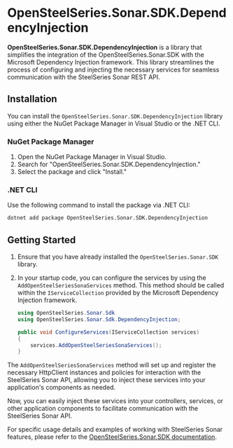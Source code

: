 ﻿
# OpenSteelSeries.Sonar.SDK.DependencyInjection

**OpenSteelSeries.Sonar.SDK.DependencyInjection** is a library that simplifies the integration of the OpenSteelSeries.Sonar.SDK with the Microsoft Dependency Injection framework. This library streamlines the process of configuring and injecting the necessary services for seamless communication with the SteelSeries Sonar REST API.

## Installation

You can install the `OpenSteelSeries.Sonar.SDK.DependencyInjection` library using either the NuGet Package Manager in Visual Studio or the .NET CLI.

### NuGet Package Manager

1. Open the NuGet Package Manager in Visual Studio.
2. Search for "OpenSteelSeries.Sonar.SDK.DependencyInjection."
3. Select the package and click "Install."

### .NET CLI

Use the following command to install the package via .NET CLI:

```bash
dotnet add package OpenSteelSeries.Sonar.SDK.DependencyInjection
```
## Getting Started

1. Ensure that you have already installed the `OpenSteelSeries.Sonar.SDK` library.

2. In your startup code, you can configure the services by using the `AddOpenSteelSeriesSonaServices` method. This method should be called within the `IServiceCollection` provided by the Microsoft Dependency Injection framework.

   ```csharp
   using OpenSteelSeries.Sonar.Sdk
   using OpenSteelSeries.Sonar.Sdk.DependencyInjection;

   public void ConfigureServices(IServiceCollection services)
   {
       services.AddOpenSteelSeriesSonaServices();
   }
   ```

The `AddOpenSteelSeriesSonaServices` method will set up and register the necessary HttpClient instances and policies for interaction with the SteelSeries Sonar API, allowing you to inject these services into your application's components as needed.

Now, you can easily inject these services into your controllers, services, or other application components to facilitate communication with the SteelSeries Sonar API.

For specific usage details and examples of working with SteelSeries Sonar features, please refer to the [OpenSteelSeries.Sonar.SDK documentation](../OpenSteelSeries.Sonar.SDK/README.md).